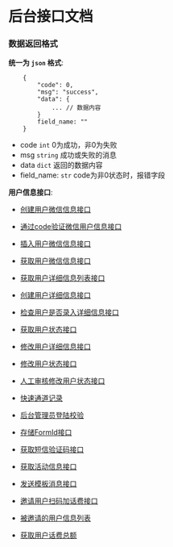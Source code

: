# 后台接口文档

### 数据返回格式

**统一为 `json` 格式**:
```
    {
        "code": 0,
        "msg": "success",
        "data": {
            ... // 数据内容
        }
        field_name: ""
    }
```
- code `int` 0为成功，非0为失败
- msg `string` 成功或失败的消息
- data `dict` 返回的数据内容
- field_name: `str`  code为非0状态时，报错字段


**用户信息接口**:
- [创建用户微信信息接口](docs/create_user_info.md)
- [通过code验证微信用户信息接口](docs/code_auth.md)
- [插入用户微信信息接口](docs/check_account.md)
- [获取用户微信信息接口](docs/get_user_info.md)
- [获取用户详细信息列表接口](docs/get_detail_user_info_list.md)
- [创建用户详细信息接口](docs/create_detail_user_info.md)
- [检查用户是否录入详细信息接口](docs/check_detail_user_info.md)
- [获取用户状态接口](docs/get_detail_user_status.md)


- [修改用户详细信息接口](docs/update_detail_user_info.md)
- [修改用户状态接口](docs/update_detail_user_status.md)
- [人工审核修改用户状态接口](docs/manmade_update_detail_user_status.md)
- [快速通道记录](docs/quick_pass_record.md)
- [后台管理员登陆校验](docs/backend_user_login.md)


- [存储FormId接口](docs/take_formid.md)
- [获取短信验证码接口](docs/message_code.md)
- [获取活动信息接口](docs/get_activity_info.md)
- [发送模板消息接口](docs/send_template_message.md)
- [邀请用户扫码加话费接口](docs/add_charges.md)
- [被邀请的用户信息列表](docs/invitee_info_list.md)
- [获取用户话费总额](docs/get_charges_balance.md)

